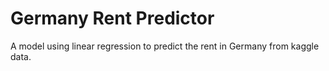 # Germany Rent Predictor

A model using linear regression to predict the rent in Germany from kaggle data. 
